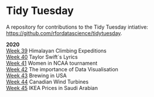 # Tidy Tuesday

A repository for contributions to the Tidy Tuesday intiative: https://github.com/rfordatascience/tidytuesday.

<b>2020</b>
<br> [Week 39](https://github.com/Lacapary/T_Tuesday/blob/master/week-39.md)  Himalayan Climbing Expeditions 
<br> [Week 40](https://github.com/Lacapary/T_Tuesday/blob/master/week-40.md)  Taylor Swift´s Lyrics 
<br> [Week 41](https://github.com/Lacapary/T_Tuesday/blob/master/week-41.md)  Women in NCAA tournament
<br> [Week 42](https://github.com/Lacapary/T_Tuesday/blob/master/week-42.md)  The importance of Data Visualisation
<br> [Week 43](https://github.com/Lacapary/T_Tuesday/blob/master/week-43.md)  Brewing in USA
<br> [Week 44](https://github.com/Lacapary/T_Tuesday/blob/master/week-44.md)  Canadian Wind Turbines
<br> [Week 45](https://github.com/Lacapary/T_Tuesday/blob/master/week-45.md)  IKEA Prices in Saudi Arabian
